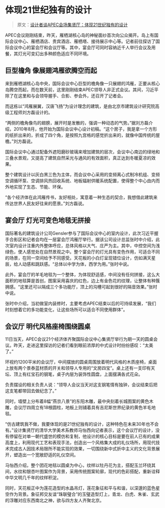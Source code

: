 # 体现21世纪独有的设计

> 原文：[设计者谈APEC会场集贤厅：体现21世纪独有的设计](https://www.chinanews.com.cn/cul/2014/11-15/6778346.shtml)

APEC会议刚刚结束，昨天，雁栖湖核心岛的神秘面纱首次向公众揭开。岛上有国际会议中心、雁栖酒店、贵宾酒店、雁栖塔、接待展示中心等。记者前往探访了国际会议中心的宴会厅和会议厅等。其中，宴会厅可同时容纳近千人举行会议及用餐，其灯光可变幻出多种颜色适应不同环境。

## 巨型檐角 像展翅鸿雁欲腾空而起

来到雁栖湖核心岛中央，国际会议中心巨型的檐角像一只展翅的鸿雁，正要从核心岛腾空而起，而在数天前，这里刚刚结束APEC领导人非正式会议。其间，习近平除了在这里和与会领导握手、合影、参会外，还召开了记者会。

而这栋以“鸿雁展翼，汉唐飞扬”为设计理念的建筑，是由北京市建筑设计研究院高级工程师刘方磊设计的。

“两侧的檐角像鸟的翅膀，展开时是发散的，强调一种动态的气势。”据刘方磊介绍，2010年8月，他开始为国际会议中心设计初稿。“这个房子，我是拿一个方形的纸折出来的，折成了四个角，是按照九宫格的感觉折出来的，就像中国传统的屋檐。”刘方磊说。

国际会议中心通过配备外遮阳磨砂玻璃来增加建筑的层次，会议中心南边的绿地和三叠水景观，又提高了建筑自然采光与通风的有效面积，真正达到冬暖夏凉的效果。

整个建筑设计以灰白黑三色为主体，而会议中心采用的变频离心式制冷机组、变频空调循环泵、空调排风热回收系统、地板辐射供暖系统配置，使得整个中心由内而外地实现了生态、节能、环保。

“各个经济体在此鸿雁传书，友好相处，寓意着一种生态的契合，我想借此建筑来传达世界人民友好往来的愿景。”刘方磊说。

## 宴会厅 灯光可变色地毯无拼接

国际著名的建筑设计公司Gensler参与了国际会议中心的室内设计，此次习近平握手合影区和记者会均在一层宴会厅鸿雁厅举行。据该公司设计总监张时中介绍，此次室内设计注重内外整体呼应，总体风格以大气、庄严为主。其中，中控空间为浅绿色，使人感觉处在自然景观之中。整个宴会厅的灯光具有变色作用，可适合不同的场景，在同一空间给予不同感受。天花板的小白灯呈现错位设计，仿如满天星辰，给人动感和跳跃感。“总体以中学为体，西学为用。”张时中说。

此外，宴会厅的羊毛地毯为一个整体，为体现舒适感，中间没有任何拼接，这么大面积的地毯算是首创，图案采用喜庆的红色，边上有金色花的纹理，让整体有种簇拥感。“这里还可以隔成三个多功能厅，顶上的沟槽可起到很好的隔音效果。”张时中说。

张时中介绍，当初做室内装修时，主要考虑APEC结束以后的可持续发展，“我们时刻想着它的多功能变化，让这些场所可以适合不同使用群体”。

## 会议厅 明代风格座椅围绕圆桌

11日当天，APEC会议21个经济体齐聚国际会议中心集贤厅举行为期一天的圆桌会议。昨天，走进这里探访的记者们看到眼前浓厚的中式设计时纷纷感叹：“太美了。”

环视约1200平米的会议厅，中间摆放的圆桌周围放着明代风格的木质座椅，桌面上放有两个景泰蓝材质的开关和领导人专用的“文房四宝”。桌上还有一支印有天坛、顶上有红宝石的钢笔，桌子内层为装饰性圆盘，上面摆满各式花朵。

负责摆设的相关负责人说：“领导人会议当天对这支钢笔情有独钟，会议结束后把这支笔都带回去做纪念了。”

同时，墙壁上分布着8幅“燕京八景”的东阳木雕，最中央刻着长城图案的黄色木雕，会议厅四周立有18根圆柱，地板上则铺着具有吉尼斯世界纪录的黄色羊毛地毯。

“仿古建筑我不做，我要体现的是21世纪独有的设计，这种特色在未来30年也不会有。”设计集贤厅的清华大学美术系教师马怡西向记者表示，这个会议厅的设计，没有停留在对单一朝代盛世的模仿和复制，他设计的核心目标是要在前人已有的成果高度上，利用现代工艺和表现手法，创造出一个风格集大成的礼仪场所，用现代技术完成古人因技术局限所不能实现的效果，一切围绕新中式折中主义的文化背景展开，塑造出一个宽敞舒适的礼仪空间。

马怡西介绍，整个团花地毯以圆桌为中心，纹样以牡丹花为主，搭配玉兰环绕其间，水纹和银杏叶图案作为背景，采用传统图案轮廓，现代的色彩搭配，重新诠释中华文明几千年的纹样积淀。

同时，天花板正中为莲花造型的水晶吊灯，莲花象征和平与和谐，以深邃的蓝色星空作为背景。象征邦交友谊“珠联璧合”的玉璧造型灯上，青龙、白虎、朱雀、玄武的浮雕对应东西南北之神，欲与四方友人齐聚北京。